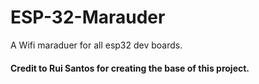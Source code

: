 # ESP-32-Marauder
A Wifi maraduer for all esp32 dev boards. 



#### Credit to Rui Santos for creating the base of this project.
